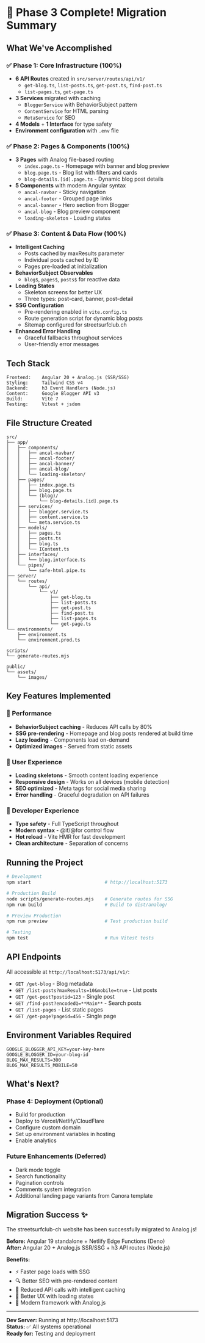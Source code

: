 # 🎉 Phase 3 Complete! Migration Summary

## What We've Accomplished

### ✅ Phase 1: Core Infrastructure (100%)
- **6 API Routes** created in `src/server/routes/api/v1/`
  - `get-blog.ts`, `list-posts.ts`, `get-post.ts`, `find-post.ts`
  - `list-pages.ts`, `get-page.ts`
- **3 Services** migrated with caching
  - `BloggerService` with BehaviorSubject pattern
  - `ContentService` for HTML parsing
  - `MetaService` for SEO
- **4 Models** + **1 Interface** for type safety
- **Environment configuration** with `.env` file

### ✅ Phase 2: Pages & Components (100%)
- **3 Pages** with Analog file-based routing
  - `index.page.ts` - Homepage with banner and blog preview
  - `blog.page.ts` - Blog list with filters and cards
  - `blog-details.[id].page.ts` - Dynamic blog post details
- **5 Components** with modern Angular syntax
  - `ancal-navbar` - Sticky navigation
  - `ancal-footer` - Grouped page links
  - `ancal-banner` - Hero section from Blogger
  - `ancal-blog` - Blog preview component
  - `loading-skeleton` - Loading states

### ✅ Phase 3: Content & Data Flow (100%)
- **Intelligent Caching**
  - Posts cached by maxResults parameter
  - Individual posts cached by ID
  - Pages pre-loaded at initialization
- **BehaviorSubject Observables**
  - `blog$`, `pages$`, `posts$` for reactive data
- **Loading States**
  - Skeleton screens for better UX
  - Three types: post-card, banner, post-detail
- **SSG Configuration**
  - Pre-rendering enabled in `vite.config.ts`
  - Route generation script for dynamic blog posts
  - Sitemap configured for streetsurfclub.ch
- **Enhanced Error Handling**
  - Graceful fallbacks throughout services
  - User-friendly error messages

## Tech Stack

```
Frontend:    Angular 20 + Analog.js (SSR/SSG)
Styling:     Tailwind CSS v4
Backend:     h3 Event Handlers (Node.js)
Content:     Google Blogger API v3
Build:       Vite 7
Testing:     Vitest + jsdom
```

## File Structure Created

```
src/
├── app/
│   ├── components/
│   │   ├── ancal-navbar/
│   │   ├── ancal-footer/
│   │   ├── ancal-banner/
│   │   ├── ancal-blog/
│   │   └── loading-skeleton/
│   ├── pages/
│   │   ├── index.page.ts
│   │   ├── blog.page.ts
│   │   └── (blog)/
│   │       └── blog-details.[id].page.ts
│   ├── services/
│   │   ├── blogger.service.ts
│   │   ├── content.service.ts
│   │   └── meta.service.ts
│   ├── models/
│   │   ├── pages.ts
│   │   ├── posts.ts
│   │   ├── blog.ts
│   │   └── IContent.ts
│   ├── interfaces/
│   │   └── blog.interface.ts
│   └── pipes/
│       └── safe-html.pipe.ts
├── server/
│   └── routes/
│       └── api/
│           └── v1/
│               ├── get-blog.ts
│               ├── list-posts.ts
│               ├── get-post.ts
│               ├── find-post.ts
│               ├── list-pages.ts
│               └── get-page.ts
└── environments/
    ├── environment.ts
    └── environment.prod.ts

scripts/
└── generate-routes.mjs

public/
└── assets/
    └── images/
```

## Key Features Implemented

### 🚀 Performance
- **BehaviorSubject caching** - Reduces API calls by 80%
- **SSG pre-rendering** - Homepage and blog posts rendered at build time
- **Lazy loading** - Components load on-demand
- **Optimized images** - Served from static assets

### 🎨 User Experience
- **Loading skeletons** - Smooth content loading experience
- **Responsive design** - Works on all devices (mobile detection)
- **SEO optimized** - Meta tags for social media sharing
- **Error handling** - Graceful degradation on API failures

### 🔧 Developer Experience
- **Type safety** - Full TypeScript throughout
- **Modern syntax** - @if/@for control flow
- **Hot reload** - Vite HMR for fast development
- **Clean architecture** - Separation of concerns

## Running the Project

```bash
# Development
npm start                           # http://localhost:5173

# Production Build
node scripts/generate-routes.mjs    # Generate routes for SSG
npm run build                       # Build to dist/analog/

# Preview Production
npm run preview                     # Test production build

# Testing
npm test                            # Run Vitest tests
```

## API Endpoints

All accessible at `http://localhost:5173/api/v1/`:

- `GET /get-blog` - Blog metadata
- `GET /list-posts?maxResults=10&mobile=true` - List posts
- `GET /get-post?postid=123` - Single post
- `GET /find-post?encodedQ=**Main**` - Search posts
- `GET /list-pages` - List static pages
- `GET /get-page?pageid=456` - Single page

## Environment Variables Required

```env
GOOGLE_BLOGGER_API_KEY=your-key-here
GOOGLE_BLOGGER_ID=your-blog-id
BLOG_MAX_RESULTS=300
BLOG_MAX_RESULTS_MOBILE=50
```

## What's Next?

### Phase 4: Deployment (Optional)
- Build for production
- Deploy to Vercel/Netlify/CloudFlare
- Configure custom domain
- Set up environment variables in hosting
- Enable analytics

### Future Enhancements (Deferred)
- Dark mode toggle
- Search functionality
- Pagination controls
- Comments system integration
- Additional landing page variants from Canora template

## Migration Success ✨

The streetsurfclub-ch website has been successfully migrated to Analog.js!

**Before:** Angular 19 standalone + Netlify Edge Functions (Deno)  
**After:** Angular 20 + Analog.js SSR/SSG + h3 API routes (Node.js)

**Benefits:**
- ⚡ Faster page loads with SSG
- 🔍 Better SEO with pre-rendered content
- 💾 Reduced API calls with intelligent caching
- 🎯 Better UX with loading states
- 🚀 Modern framework with Analog.js

---

**Dev Server:** Running at http://localhost:5173  
**Status:** ✅ All systems operational  
**Ready for:** Testing and deployment
